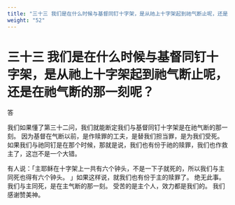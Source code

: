 ```yaml
---
title: "三十三 我们是在什么时候与基督同钉十字架，是从祂上十字架起到祂气断止呢，还是在祂气断的那一刻呢？"
weight: "52"
---
```


# 三十三 我们是在什么时候与基督同钉十字架，是从祂上十字架起到祂气断止呢，还是在祂气断的那一刻呢？


答

我们如果懂了第三十二问，我们就能断定我们与基督同钉十字架是在祂气断的那一刻。
因为基督在气断以前，是作赎罪的工夫，是替我们担当罪，是为我们受死。
如果我们与祂同钉是在那个时候，那就是说，我们也有份于祂的赎罪，我们也作救主了，这岂不是一个大错。

有人说：「主耶稣在十字架上一共有六个钟头，不是一下子就死的，所以我们与主同死也得有六个钟头。
」如果这样说，就我们也有份于主的赎罪了。
绝无此事。
我们与主同死，是在主气断的那一刻。
受苦的是主个人，效力都是我们的。
我们感谢赞美神。
